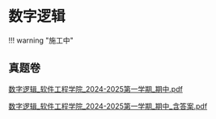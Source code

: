 # 数字逻辑

!!! warning "施工中"

## 真题卷

[数字逻辑_软件工程学院_2024-2025第一学期_期中.pdf](../res/%E8%BD%AF%E4%BB%B6%E5%B7%A5%E7%A8%8B%E5%AD%A6%E9%99%A2/%E6%95%B0%E5%AD%97%E9%80%BB%E8%BE%91/%E7%9C%9F%E9%A2%98%E5%8D%B7/%E6%95%B0%E5%AD%97%E9%80%BB%E8%BE%91_%E8%BD%AF%E4%BB%B6%E5%B7%A5%E7%A8%8B%E5%AD%A6%E9%99%A2_2024-2025%E7%AC%AC%E4%B8%80%E5%AD%A6%E6%9C%9F_%E6%9C%9F%E4%B8%AD.pdf)

[数字逻辑_软件工程学院_2024-2025第一学期_期中_含答案.pdf](../res/%E8%BD%AF%E4%BB%B6%E5%B7%A5%E7%A8%8B%E5%AD%A6%E9%99%A2/%E6%95%B0%E5%AD%97%E9%80%BB%E8%BE%91/%E7%9C%9F%E9%A2%98%E5%8D%B7/%E6%95%B0%E5%AD%97%E9%80%BB%E8%BE%91_%E8%BD%AF%E4%BB%B6%E5%B7%A5%E7%A8%8B%E5%AD%A6%E9%99%A2_2024-2025%E7%AC%AC%E4%B8%80%E5%AD%A6%E6%9C%9F_%E6%9C%9F%E4%B8%AD_%E5%90%AB%E7%AD%94%E6%A1%88.pdf)

